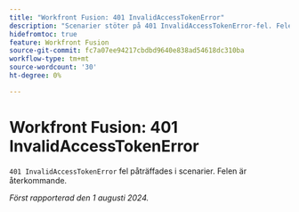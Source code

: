 ```yaml
---
title: "Workfront Fusion: 401 InvalidAccessTokenError"
description: "Scenarier stöter på 401 InvalidAccessTokenError-fel. Felen är återkommande."
hidefromtoc: true
feature: Workfront Fusion
source-git-commit: fc7a07ee94217cbdbd9640e838ad54618dc310ba
workflow-type: tm+mt
source-wordcount: '30'
ht-degree: 0%

---
```



# Workfront Fusion: 401 InvalidAccessTokenError

`401 InvalidAccessTokenError` fel påträffades i scenarier. Felen är återkommande.

_Först rapporterad den 1 augusti 2024._
